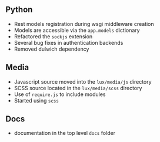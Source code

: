 ## Python

* Rest models registration during wsgi middleware creation
* Models are accessible via the ``app.models`` dictionary
* Refactored the ``sockjs`` extension
* Several bug fixes in authentication backends
* Removed dulwich dependency

## Media

* Javascript source moved into the ``lux/media/js`` directory
* SCSS source located in the ``lux/media/scss`` directory
* Use of ``require.js`` to include modules
* Started using ``scss``

## Docs

* documentation in the top level ``docs`` folder

